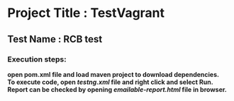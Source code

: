 # Project Title : TestVagrant
## Test Name : RCB test
### Execution steps: 

**open pom.xml file and load maven project to download dependencies.**<br/>
**To execute code, open *testng.xml* file and right click and select Run.** <br/>
**Report can be checked by opening *emailable-report.html* file in browser.**
